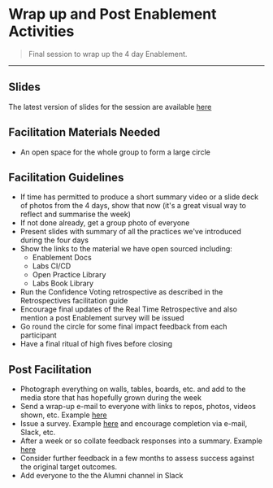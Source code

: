 # Wrap up and Post Enablement Activities

> Final session to wrap up the 4 day Enablement.
_____


## Slides

The latest version of slides for the session are available [here](https://docs.google.com/presentation/d/1veO6Q7yG1Kmy-3GfjZnGlsQ7NOXTyRBiYJWMA8y3CEE/edit?usp=sharing)


## Facilitation Materials Needed

* An open space for the whole group to form a large circle



## Facilitation Guidelines

* If time has permitted to produce a short summary video or a slide deck of photos from the 4 days, show that now (it's a great visual way to reflect and summarise the week)
* If not done already, get a group photo of everyone
* Present slides with summary of all the practices we've introduced during the four days
* Show the links to the material we have open sourced including:
    * Enablement Docs
    * Labs CI/CD
    * Open Practice Library
    * Labs Book Library
* Run the Confidence Voting retrospective as described in the Retrospectives facilitation guide
* Encourage final updates of the Real Time Retrospective and also mention a post Enablement survey will be issued
* Go round the circle for some final impact feedback from each participant
* Have a final ritual of high fives before closing



## Post Facilitation

* Photograph everything on walls, tables, boards, etc. and add to the media store that has hopefully grown during the week
* Send a wrap-up e-mail to everyone with links to repos, photos, videos shown, etc. Example [here](https://drive.google.com/open?id=1ljFJxYId0Sj7_zzXuNSTjU_g5BVB9bOC7NQ-xltAouo)
* Issue a survey. Example [here](https://drive.google.com/open?id=1pb-QuaGkcjsMji1H3RZ46VMXj3wAXBnuXH6lWYs7-u8) and encourage completion via e-mail, Slack, etc.
* After a week or so collate feedback responses into a summary. Example [here](https://drive.google.com/open?id=114fYkT3Tk1a98jmfJLunQpaoZLogtGXRKCmK-2SIZX8)
* Consider further feedback in a few months to assess success against the original target outcomes.
* Add everyone to the the Alumni channel in Slack
